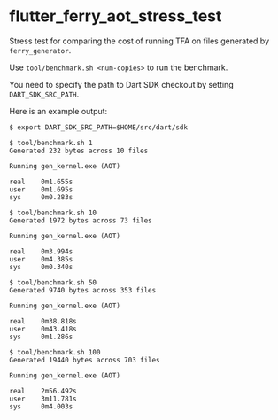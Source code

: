 # flutter_ferry_aot_stress_test

Stress test for comparing the cost of running TFA on files generated by
`ferry_generator`.

Use `tool/benchmark.sh <num-copies>` to run the benchmark.

You need to specify the path to Dart SDK checkout by setting `DART_SDK_SRC_PATH`.

Here is an example output:

```console
$ export DART_SDK_SRC_PATH=$HOME/src/dart/sdk

$ tool/benchmark.sh 1
Generated 232 bytes across 10 files

Running gen_kernel.exe (AOT)

real    0m1.655s
user    0m1.695s
sys     0m0.283s

$ tool/benchmark.sh 10
Generated 1972 bytes across 73 files

Running gen_kernel.exe (AOT)

real    0m3.994s
user    0m4.385s
sys     0m0.340s

$ tool/benchmark.sh 50
Generated 9740 bytes across 353 files

Running gen_kernel.exe (AOT)

real    0m38.818s
user    0m43.418s
sys     0m1.286s

$ tool/benchmark.sh 100
Generated 19440 bytes across 703 files

Running gen_kernel.exe (AOT)

real    2m56.492s
user    3m11.781s
sys     0m4.003s
```